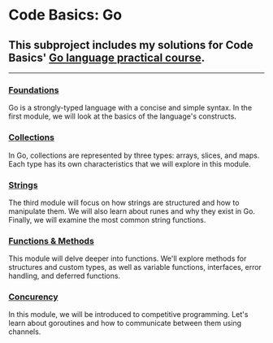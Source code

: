 # Code Basics: Go
## This subproject includes my solutions for Code Basics'  [Go language practical course](https://code-basics.com/ru/languages/go).
***
### [Foundations](https://github.com/AlexeyKuzko/study_projects/tree/main/code_basics_go/1_foundations)
Go is a strongly-typed language with a concise and simple syntax. In the first module, we will look at the basics of the language's constructs.

### [Collections](https://github.com/AlexeyKuzko/study_projects/tree/main/code_basics_go/2_collections)
In Go, collections are represented by three types: arrays, slices, and maps. Each type has its own characteristics that we will explore in this module.

### [Strings](https://github.com/AlexeyKuzko/study_projects/tree/main/code_basics_go/3_strings)
The third module will focus on how strings are structured and how to manipulate them. We will also learn about runes and why they exist in Go. Finally, we will examine the most common string functions.

### [Functions & Methods](https://github.com/AlexeyKuzko/study_projects/tree/main/code_basics_go/4_functions_methods)
This module will delve deeper into functions. We'll explore methods for structures and custom types, as well as variable functions, interfaces, error handling, and deferred functions.

### [Concurency](https://github.com/AlexeyKuzko/study_projects/tree/main/code_basics_go/5_concurency)
In this module, we will be introduced to competitive programming. Let's learn about goroutines and how to communicate between them using channels.